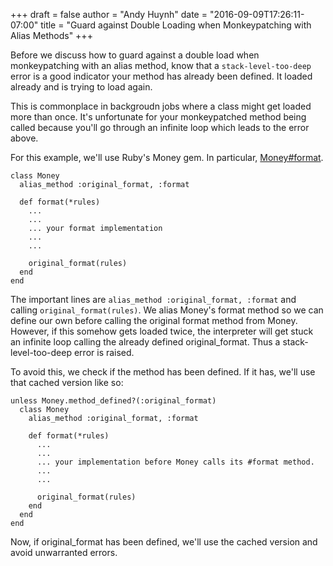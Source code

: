 +++
draft = false
author = "Andy Huynh"
date = "2016-09-09T17:26:11-07:00"
title = "Guard against Double Loading when Monkeypatching with Alias Methods"
+++

Before we discuss how to guard against a double load when monkeypatching with an alias method, know that a `stack-level-too-deep` error is a good indicator your method has already been defined. It loaded already and is trying to load again.

This is commonplace in backgroudn jobs where a class might get loaded more than once. It's unfortunate for your monkeypatched method being called because you'll go through an infinite loop which leads to the error above.

For this example, we'll use Ruby's Money gem. In particular, [Money#format](https://github.com/RubyMoney/money/blob/39b617cca8f02c885cc8246e0aab3e9dc5f90e15/lib/money/currency/heuristics.rb#L92).

```
class Money
  alias_method :original_format, :format

  def format(*rules)
    ...
    ...
    ... your format implementation
    ...
    ...

    original_format(rules)
  end
end
```

The important lines are `alias_method :original_format, :format` and calling `original_format(rules)`. We alias Money's format method so we can define our own before calling the original format method from Money. However, if this somehow gets loaded twice, the interpreter will get stuck an infinite loop calling the already defined original_format. Thus a stack-level-too-deep error is raised.

To avoid this, we check if the method has been defined. If it has, we'll use that cached version like so:


```
unless Money.method_defined?(:original_format)
  class Money
    alias_method :original_format, :format

    def format(*rules)
      ...
      ...
      ... your implementation before Money calls its #format method.
      ...
      ...

      original_format(rules)
    end
  end
end
```

Now, if original_format has been defined, we'll use the cached version and avoid unwarranted errors.
